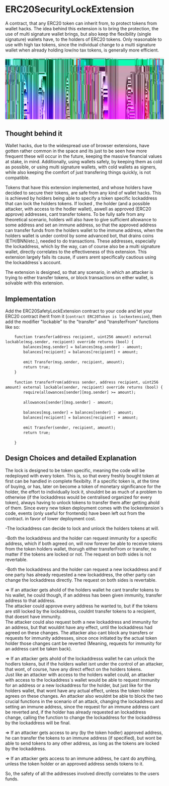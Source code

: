 # ERC20SecurityLockExtension

A contract, that any ERC20 token can inherit from, to protect tokens from wallet hacks. The idea behind this extension is to bring the protection, the use of multi signature wallet brings, but also keep the flexibility (single signature) wallets have, to the holders of ERC20 tokens. Only reasonable to use with high tax tokens, since the individual change to a multi signature wallet when already holding low/no tax tokens, is generally more efficient.

![](https://github.com/donbluengmi/ERC20SafetyLockExtension/blob/main/ScreenCapture_8.gif)

## Thought behind it

Wallet hacks, due to the widespread use of browser extensions, have gotten rather common in the space and its just to be seen how more frequent these will occur in the future, keeping the massive financial values at stake, in mind. Additionally, using wallets safely, by keeping them as cold as possible, or using multi signature wallets, with cold wallets as signers, while also keeping the comfort of just transfering things quickly, is not compatible.

Tokens that have this extension implemented, and whose holders have decided to secure their tokens, are safe from any kind of wallet hacks.
This is achieved by holders being able to specify a token specific lockaddress that can lock the holders tokens. If locked , the holder (and a possible attacker, with access to the hodler wallet), aswell as approved (ERC20 approve) addresses, cant transfer tokens. To be fully safe from any theoretical scenario, holders will also have to give sufficient allowance to some address and set an immune address, so that the approved address can transfer funds from the holders wallet to the immune address, when the holders wallet is under control by some advanced bot, that drains coins (ETH/BNN/etc.), needed to do transactions. These addresses, especially the lockaddress, which by the way, can of course also be a multi signature wallet, directly correlates to the effectiveness of this extension.
This extension largely fails its cause, if users arent specifically cautious using the lockaddress´s account.

The extension is designed, so that any scenario, in which an attacker is trying to either transfer tokens, or block transactions on either wallet, is solvable with this extension.

## Implementation

Add the ERC20SafetyLockExtension contract to your code and let your ERC20 contract iherit from it (```contract ERC20Token is lockextension```), then add the modifier "lockable" to the "transfer" and "transferFrom" functions like so:

```Solidity
    function transfer(address recipient, uint256 amount) external lockable(msg.sender, recipient) override returns (bool) {
        balances[msg.sender] = balances[msg.sender] - amount;
        balances[recipient] = balances[recipient] + amount;

        emit Transfer(msg.sender, recipient, amount);
        return true;
    }
    
    function transferFrom(address sender, address recipient, uint256 amount) external lockable(sender, recipient) override returns (bool) {
        require(allowances[sender][msg.sender] >= amount);

        allowances[sender][msg.sender] - amount;

        balances[msg.sender] = balances[sender] - amount;
        balances[recipient] = balances[recipient] + amount;
                
        emit Transfer(sender, recipient, amount);
        return true;

    }
```

## Design Choices and detailed Explanation

The lock is designed to be token specific, meaning the code will be redeployed with every token. This is, so that every freshly bought token at first can be handled in complete flexibilty. If a specific token is, at the time of buying, or has, later on become a token of monetary significance for the holder, the effort to individually lock it, shouldnt be as much of a problem to otherwise (if the lockaddress would be centralised organized for every token), always having to unlock tokens to transfer them after getting ahold of them.
Since every new token deployment comes with the lockextension`s code, events (only useful for frontends) have been left out from the contract. in favor of lower deployment cost.

-The lockaddress can decide to lock and unlock the holders tokens at will.

-Both the lockaddress and the holder can request immunity for a specific address, which if both agreed on, will now forever be able to receive tokens from the token holders wallet, thorugh either transferFrom or transfer, no matter if the tokens are locked or not. The request on both sides is not revertable.

-Both the lockaddress and the holder can request a new lockaddress and if one party has already requested a new lockaddress, the other party can change the lockaddress directly. The request on both sides is revertable.

=> If an attacker gets ahold of the holders wallet he cant transfer tokens to his wallet, he could though, if an address has been given immunity, transfer address to that address.<br>
The attacker could approve every address he wanted to, but if the tokens are still locked by the lockaddress, couldnt transfer tokens to a recipient, that doesnt have immunity.<br>
The attacker could also request both a new lockaddress and immunity for an address, but that wouldnt have any effect, until the lockaddress had agreed on these changes. The attacker also cant block any transfers or requests for immunity addresses, since once initiated by the actual token holder those changes cant be reverted (Meaning, requests for immunity for an address cant be taken back).

=> If an attacker gets ahold of the lockaddresss wallet he can unlock the hodlers tokens, but if the holders wallet isnt under the control of an attacker, that wont, of course, have any direct effect on the holders tokens. <br>
Just like an attacker with access to the holders wallet could, an attacker with access to the lockaddress`s wallet would be able to request immunity for an address or a new lockaddress for the holder, but just like for the holders wallet, that wont have any actual effect, unless the token holder agrees on these changes. An attacker also wouldnt be able to block the two crucial functions in the scenario of an attack, changing the lockaddress and setting an immune address, since the request for an immune address cant be reverted and, if the holder has already requested an lockaddress change, calling the function to change the lockaddress for the lockaddress by the lockaddress will be final.

=> If an attacker gets access to any (by the token hodler) approved address, he can transfer the tokens to an immune address (if specified), but wont be able to send tokens to any other address, as long as the tokens are locked by the lockaddress.

=> If an attacker gets access to an immune address, he cant do anything, unless the token holder or an approved address sends tokens to it.

So, the safety of all the addresses involved directly correlates to the users funds.
